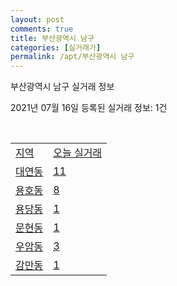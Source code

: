 ```yaml
---
layout: post
comments: true
title: 부산광역시 남구
categories: [실거래가]
permalink: /apt/부산광역시 남구
---
```


부산광역시 남구 실거래 정보

2021년 07월 16일 등록된 실거래 정보: 1건

<script type="text/javascript">
  google.charts.load('current', {'packages':['corechart']});
  google.charts.setOnLoadCallback(drawChart);

  function drawChart() {
    var data = google.visualization.arrayToDataTable([['거래일', '매매', '전월세', '전매'], ['20-07', 166, 187, 18], ['20-08', 373, 282, 39], ['20-09', 456, 279, 69], ['20-10', 922, 311, 102], ['20-11', 932, 333, 68], ['20-12', 272, 308, 29], ['21-01', 233, 286, 24], ['21-02', 222, 269, 133], ['21-03', 284, 297, 62], ['21-04', 319, 250, 70], ['21-05', 396, 240, 89], ['21-06', 298, 188, 14], ['21-07', 55, 59, 2]]);

    var options = {
      title: '최근 1년간 유형별 거래량 추이',
      legend: { position: 'bottom' }
    };

    var chart = new google.visualization.LineChart(document.getElementById('columnchart_material'));
    chart.draw(data, (options));
  }
</script>

<div id="columnchart_material" style="width: 95%; margin-left: -35px"></div>
<br>
<table class="sortable">
  <tr>
    <td><a href="#">지역</a></td>
    <td><a href="#">오늘 실거래</a></td>
  </tr>

  
  <tr class="item">
    <td><a href="부산광역시 남구 대연동">대연동</a></td>
    <td><a href="부산광역시 남구 대연동">11</a></td>
  </tr>
    

  <tr class="item">
    <td><a href="부산광역시 남구 용호동">용호동</a></td>
    <td><a href="부산광역시 남구 용호동">8</a></td>
  </tr>
    

  <tr class="item">
    <td><a href="부산광역시 남구 용당동">용당동</a></td>
    <td><a href="부산광역시 남구 용당동">1</a></td>
  </tr>
    

  <tr class="item">
    <td><a href="부산광역시 남구 문현동">문현동</a></td>
    <td><a href="부산광역시 남구 문현동">1</a></td>
  </tr>
    

  <tr class="item">
    <td><a href="부산광역시 남구 우암동">우암동</a></td>
    <td><a href="부산광역시 남구 우암동">3</a></td>
  </tr>
    

  <tr class="item">
    <td><a href="부산광역시 남구 감만동">감만동</a></td>
    <td><a href="부산광역시 남구 감만동">1</a></td>
  </tr>
    


</table>


    